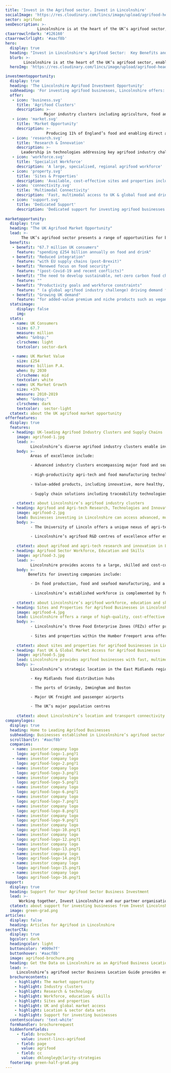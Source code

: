 ```yaml
---
title: 'Invest in the Agrifood sector. Invest in Lincolnshire'
socialImage: 'https://res.cloudinary.com/lincs/image/upload/agrifood-header.png'
sector: agrifood
seoDescription: >-
              Lincolnshire is at the heart of the UK’s agrifood sector, enabling investing companies to join industry-leading clusters right across the food value chain, and to access the expertise and technologies required to transform business performance, productivity and sustainability.
ctaarrowclrdark: '#126160'             
ctaarrowclrlight: '#aacf8b' 
hero:
  display: true
  heading: "Invest in Lincolnshire's Agrifood Sector:  Key Benefits and Opportunities"
  blurb: >-
        Lincolnshire is at the heart of the UK’s agrifood sector, enabling investing companies to join industry-leading clusters right across the food value chain, and to access the expertise and technologies required to transform business performance, productivity and sustainability.
  heroImg: 'https://res.cloudinary.com/lincs/image/upload/agrifood-header.png'

investmentopportunity:
  display: true
  heading: 'The Lincolnshire Agrifood Investment Opportunity'
  subheading: 'For investing agrifood businesses, Lincolnshire offers:'
  offer:
   - icon: 'business.svg'
     title: 'Agrifood Clusters'
     description: >-
                 Major industry clusters including agriculture, food and seafood manufacturing, advanced agricultural and food technologies, and food logistics
   - icon: 'market.svg'
     title: 'Market Opportunity'
     description: >-
                  Producing 11% of England’s food and enabling direct access to the UK’s growing and transforming agrifood market      
   - icon: 'research.svg'
     title: 'Research & Innovation'
     description: >-
       Leadership in technologies addressing key agrifood industry challenges: improving productivity, sustainability and supply chain resilience
   - icon: 'workforce.svg'
     title: 'Specialist Workforce'
     description: 'A large, specialised, regional agrifood workforce'       
   - icon: 'property.svg'
     title: 'Sites & Properties'
     description: 'Available, cost-effective sites and properties including Food Enterprise Zones'
   - icon: 'connectivity.svg'
     title: 'Multimodal Connectivity'
     description: 'Fast, multimodal access to UK & global food and drink markets'
   - icon: 'support.svg'
     title: 'Dedicated Support'
     description: 'Dedicated support for investing agrifood businesses'    
             
marketopportunity:
  display: true
  heading: "The UK Agrifood Market Opportunity"
  lead: >- 
       The UK’s agrifood sector presents a range of opportunities for business investment, growth and reshoring. 
  benefits:
   - benefit: "67.7 million UK consumers"
     feature: "spending £254 billion annually on food and drink"
   - benefit: "Reduced integration"
     feature: "with EU supply chains (post-Brexit)"
   - benefit: "Renewed focus on food security"
     feature: "(post-Covid-19 and recent conflicts)"
   - benefit: "The need to develop sustainable, net-zero carbon food chains"
     feature: ""
   - benefit: "Productivity goals and workforce constraints"
     feature: " (a global agrifood industry challenge) driving demand for new technologies"
   - benefit: "Growing UK demand"
     feature: "for added-value premium and niche products such as vegan, organic, more nutritious and ‘free-from’ foods" 
  statsimage:
     display: false
     img: 
  stats: 
   - name: UK Consumers
     size: 67.7
     measure: million
     when: "&nbsp;"
     clrscheme: light
     textcolor: sector-dark

   - name: UK Market Value
     size: £254
     measure: billion P.A.
     when: By 2030
     clrscheme: mid
     textcolor: white
   - name: UK Market Growth
     size: +37%
     measure: 2010-2019
     when: "&nbsp;"
     clrscheme: dark
     textcolor:  sector-light     
  ctatext: about the UK agrifood market opportunity
offerfeatures:
  display: true
  features:
   - heading: UK-leading Agrifood Industry Clusters and Supply Chains
     image: agrifood-1.jpg
     lead: >-
           Lincolnshire’s diverse agrifood industry clusters enable investing businesses to access a deep pool of expertise and a wide range of experienced potential supply chain partners.
     body: >-
           Areas of excellence include:

           - Advanced industry clusters encompassing major food and seafood producers and manufacturers, leading-edge technology companies, niche product innovators and specialist service providers
 
           - High-productivity agri-tech and food manufacturing technologies, including digitalisation, robotics and automation
           
           - Value-added products, including innovative, more healthy, nutritious and environmentally aware foods
           
           - Supply chain solutions including traceability technologies and more sustainable packaging and logistics
 
     ctatext: about Lincolnshire’s agrifood industry clusters                  
   - heading: Agrifood and Agri-tech Research, Technologies and Innovation
     image: agrifood-2.jpg
     lead: Businesses investing in Lincolnshire can access advanced, multi-disciplinary R&D and innovation across the entire food chain - to improve business productivity, sustainability and resilience, and enable new product development.
     body: >-
           - The University of Lincoln offers a unique nexus of agri-tech, advanced engineering and digital tech competencies, with dedicated research centres applying Industry 4.0 themes and technologies including artificial intelligence (AI), big data analytics, robotics / agri-robotics, sensors, automation and digitalisation to key industry challenges.
 
           - Lincolnshire’s agrifood R&D centres of excellence offer established strengths in core food sector specialisations including safety, microbiology and food processing.
 
     ctatext: about agrifood and agri-tech research and innovation in Lincolnshire 
   - heading: Agrifood Sector Workforce, Education and Skills
     image: agrifood-3.jpg
     lead: >-
           Lincolnshire provides access to a large, skilled and cost-competitive agrifood workforce, enabling easier recruitment, faster project delivery and improved productivity for investing businesses.
     body: >-
          Benefits for investing companies include:

           - In food production, food and seafood manufacturing, and a range of other agrifood and related classifications, Lincolnshire provides investing businesses with access to labour forces that are outstanding in the UK in terms of size, concentration and specialisation.
 
           - Lincolnshire’s established workforce is complemented by further and higher educational institutions focused on meeting the specialised skills and qualifications requirements of the area’s agrifood businesses.
 
     ctatext: about Lincolnshire’s agrifood workforce, education and skills 
   - heading: Sites and Properties for Agrifood Businesses in Lincolnshire 
     image: agrifood-4.jpg
     lead: Lincolnshire offers a range of high-quality, cost-effective sites and properties meeting the specific requirements of businesses in agrifood sectors including food production, food manufacturing, food logistics and food R&D.
     body: >-
           - Lincolnshire’s three Food Enterprise Zones (FEZs) offer premium accommodation, collaborative environments, accelerated planning, investment incentives, and excellent transport and data connectivity for food industry occupants including research organisations, start-ups, manufacturers and distributors.
 
           - Sites and properties within the Humber Freeport area offer direct port access and potential tax incentives for investing businesses.
 
     ctatext: about sites and properties for agrifood businesses in Lincolnshire 
   - heading: Fast UK & Global Market Access for Agrifood Businesses 
     image: agrifood-5.jpg
     lead: Lincolnshire provides agrifood businesses with fast, multimodal access to distribution hubs and consumer markets in the UK and worldwide.
     body: >-
           Lincolnshire’s strategic location in the East Midlands region of England provides businesses with fast access to:

           - Key Midlands food distribution hubs

           - The ports of Grimsby, Immingham and Boston

           - Major UK freight and passenger airports
 
           - The UK’s major population centres
 
     ctatext: about Lincolnshire’s location and transport connectivity
companylogos:
  display: true
  heading: Home to Leading Agrifood Businesses
  subheading: Businesses established in Lincolnshire’s agrifood sector include
  scrollbarclr: '#aacf8b'
  companies:
   - name: investor company logo
     logo: agrifood-logo-1.png?1
   - name: investor company logo
     logo: agrifood-logo-2.png?1
   - name: investor company logo
     logo: agrifood-logo-3.png?1
   - name: investor company logo
     logo: agrifood-logo-5.png?1
   - name: investor company logo
     logo: agrifood-logo-6.png?1
   - name: investor company logo
     logo: agrifood-logo-7.png?1
   - name: investor company logo
     logo: agrifood-logo-8.png?1
   - name: investor company logo
     logo: agrifood-logo-9.png?1
   - name: investor company logo
     logo: agrifood-logo-10.png?1
   - name: investor company logo
     logo: agrifood-logo-12.png?1
   - name: investor company logo
     logo: agrifood-logo-13.png?1
   - name: investor company logo
     logo: agrifood-logo-14.png?1
   - name: investor company logo
     logo: agrifood-logo-15.png?1
   - name: investor company logo
     logo: agrifood-logo-16.png?1                                                                          
support:
  display: true
  heading: Support for Your Agrifood Sector Business Investment
  lead: >-
      Working together, Invest Lincolnshire and our partner organisations, including local authorities, education providers and businesses, provide dedicated support to ensure a ‘soft landing’ for companies locating and investing in Lincolnshire.
  ctatext: about support for investing businesses from Invest Lincolnshire
  image: green-grad.png
articles:
  display: false
  heading: Articles for Agrifood in Lincolnshire
sectorCTA:
  display: true
  bgcolor: dark
  headingcolor: light
  buttoncolor: '#009e7f'
  buttonhover: '#aacf8b'
  image: agrifood-brochure.png
  heading: Get the Data on Lincolnshire as an Agrifood Business Location
  lead: >-
     Lincolnshire’s agrifood sector Business Location Guide provides essential information and data for companies researching and evaluation Lincolnshire as a potential investment location, including:                                       
  brochurecontents:
    - highlight: The market opportunity
    - highlight: Industry clusters
    - highlight: Research & technology
    - highlight: Workforce, education & skills
    - highlight: Sites and properties
    - highlight: UK and global market access
    - highlight: Location & sector data sets
    - highlight: Support for investing businesses
  contentscolour: 'text-white'
  formhandler: brochurerequest
  hiddenformfields:
     - field: brochure
       value: invest-lincs-agrifood
     - field: page
       value: agrifood
     - field: cc
       value: dklongley@clarity-strategies
  footerimg: green-half-grad.png 
---
```



